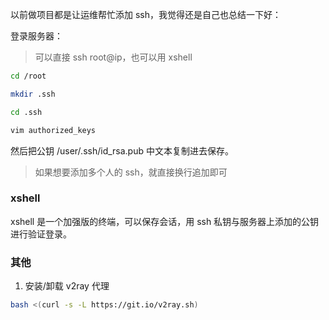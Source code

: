 以前做项目都是让运维帮忙添加 ssh，我觉得还是自己也总结一下好：

登录服务器：

> 可以直接 ssh root@ip，也可以用 xshell

```bash
cd /root

mkdir .ssh

cd .ssh

vim authorized_keys
```

然后把公钥 /user/.ssh/id_rsa.pub 中文本复制进去保存。

> 如果想要添加多个人的 ssh，就直接换行追加即可

### xshell

xshell 是一个加强版的终端，可以保存会话，用 ssh 私钥与服务器上添加的公钥进行验证登录。

### 其他

1. 安装/卸载 v2ray 代理

```bash
bash <(curl -s -L https://git.io/v2ray.sh)
```
